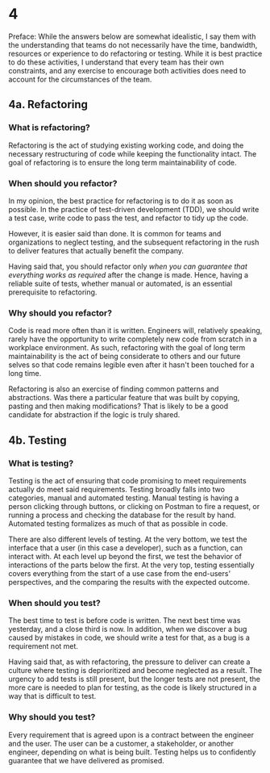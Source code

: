 # 4

Preface: While the answers below are somewhat idealistic, I say them with the
understanding that teams do not necessarily have the time, bandwidth, resources
or experience to do refactoring or testing. While it is best practice to do these
activities, I understand that every team has their own constraints, and any
exercise to encourage both activities does need to account for the circumstances
of the team.

## 4a. Refactoring
### What is refactoring?

Refactoring is the act of studying existing working code, and doing the necessary 
restructuring of code while keeping the functionality intact. The goal of refactoring 
is to ensure the long term maintainability of code.

### When should you refactor?

In my opinion, the best practice for refactoring is to do it as soon as possible. 
In the practice of test-driven development (TDD), we should write a test case, 
write code to pass the test, and refactor to tidy up the code.

However, it is easier said than done. It is common for teams and organizations
to neglect testing, and the subsequent refactoring in the rush to deliver
features that actually benefit the company.

Having said that, you should refactor only *when you can guarantee that everything*
*works as required* after the change is made. Hence, having a reliable suite of tests,
whether manual or automated, is an essential prerequisite to refactoring.

### Why should you refactor?

Code is read more often than it is written. Engineers will, relatively speaking, rarely have
the opportunity to write completely new code from scratch in a workplace environment.
As such, refactoring with the goal of long term maintainability is the act of being
considerate to others and our future selves so that code remains legible even after
it hasn't been touched for a long time.

Refactoring is also an exercise of finding common patterns and abstractions. Was
there a particular feature that was built by copying, pasting and then making modifications?
That is likely to be a good candidate for abstraction if the logic is truly shared.


## 4b. Testing
### What is testing?

Testing is the act of ensuring that code promising to meet requirements actually do
meet said requirements. Testing broadly falls into two categories, manual and
automated testing. Manual testing is having a person clicking through buttons, or
clicking on Postman to fire a request, or running a process and checking the database
for the result by hand. Automated testing formalizes as much of that as possible
in code.

There are also different levels of testing. At the very bottom, we test the 
interface that a user (in this case a developer), such as a function, can interact
with. At each level up beyond the first, we test the behavior of interactions of the 
parts below the first. At the very top, testing essentially covers everything from
the start of a use case from the end-users' perspectives, and the comparing the results
with the expected outcome.

### When should you test?

The best time to test is before code is written. The next best time was yesterday,
and a close third is now. In addition, when we discover a bug caused by mistakes
in code, we should write a test for that, as a bug is a requirement not met.

Having said that, as with refactoring, the pressure to deliver can create a culture
where testing is deprioritized and become neglected as a result. The urgency to
add tests is still present, but the longer tests are not present, the more care 
is needed to plan for testing, as the code is likely structured in a way that is
difficult to test.

### Why should you test?

Every requirement that is agreed upon is a contract between the engineer and the
user. The user can be a customer, a stakeholder, or another engineer, depending
on what is being built. Testing helps us to confidently guarantee that we have
delivered as promised.
